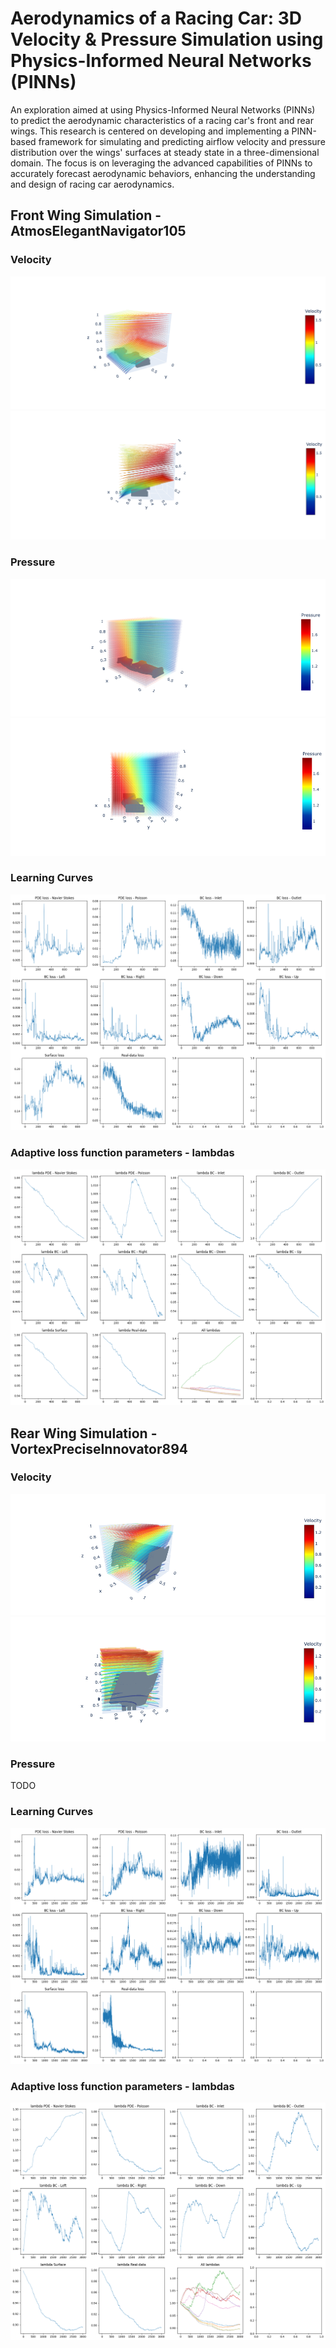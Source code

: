 # Aerodynamics of a Racing Car: 3D Velocity & Pressure Simulation using Physics-Informed Neural Networks (PINNs)
An exploration aimed at using Physics-Informed Neural Networks (PINNs) to predict the aerodynamic characteristics of a racing car's front and rear wings. This research is centered on developing and implementing a PINN-based framework for simulating and predicting airflow velocity and pressure distribution over the wings' surfaces at steady state in a three-dimensional domain. The focus is on leveraging the advanced capabilities of PINNs to accurately forecast aerodynamic behaviors, enhancing the understanding and design of racing car aerodynamics.

## Front Wing Simulation - AtmosElegantNavigator105
### Velocity
![fig1](https://github.com/georgegito/pinns/blob/main/data/front_wing/fig/velocity1.png)
![fig1](https://github.com/georgegito/pinns/blob/main/data/front_wing/fig/velocity2.png)

### Pressure
![fig1](https://github.com/georgegito/pinns/blob/main/data/front_wing/fig/pressure1.png)
![fig1](https://github.com/georgegito/pinns/blob/main/data/front_wing/fig/pressure2.png)

### Learning Curves
![fig1](https://github.com/georgegito/pinns/blob/main/data/front_wing/fig/learning_curves.png)

### Adaptive loss function parameters - lambdas
![fig1](https://github.com/georgegito/pinns/blob/main/data/front_wing/fig/lambdas.png)

## Rear Wing Simulation - VortexPreciseInnovator894
### Velocity
![fig1](https://github.com/georgegito/pinns/blob/main/data/rear_wing/fig/velocity1.png)
![fig1](https://github.com/georgegito/pinns/blob/main/data/rear_wing/fig/velocity2.png)

### Pressure
TODO

### Learning Curves
![fig1](https://github.com/georgegito/pinns/blob/main/data/rear_wing/fig/learning_curves.png)

### Adaptive loss function parameters - lambdas
![fig1](https://github.com/georgegito/pinns/blob/main/data/rear_wing/fig/lambdas.png)
